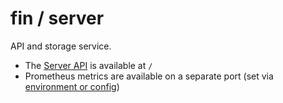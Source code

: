 # fin / server

API and storage service.

* The [Server API](./src/main/scala/fin/server/api/ApiEndpoint.scala) is available at `/`
* Prometheus metrics are available on a separate port (set via [environment or config](./src/main/resources/reference.conf))
